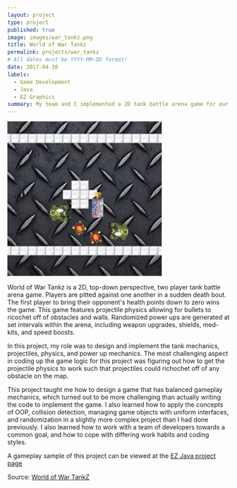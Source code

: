 ```yaml
---
layout: project
type: project
published: true
image: images/war_tankz.png
title: World of War Tankz
permalink: projects/war_tankz
# All dates must be YYYY-MM-DD format!
date: 2017-04-30
labels:
  - Game Development
  - Java
  - EZ Graphics
summary: My team and I implemented a 2D tank battle arena game for our ICS 111 final project and won 2nd place.
---
```


<img class="ui medium right floated rounded image" src="../images/war_tankz.png">

World of War Tankz is a 2D, top-down perspective, two player tank battle arena game. Players are pitted against one another in a sudden death bout. The first player to bring their opponent's health points down to zero wins the game. This game features projectile physics allowing for bullets to ricochet off of obstacles and walls. Randomized power ups are generated at set intervals within the arena, including weapon upgrades, shields, med-kits, and speed boosts.

In this project, my role was to design and implement the tank mechanics, projectiles, physics, and power up mechanics. The most challenging aspect in coding up the game logic for this project was figuring out how to get the projectile physics to work such that projectiles could richochet off of any obstacle on the map.

This project taught me how to design a game that has balanced gameplay mechanics, which turned out to be more challenging than actually writing the code to implement the game. I also learned how to apply the concepts of OOP, collision detection, managing game objects with uniform interfaces, and randomization in a slightly more complex project than I had done previously. I also learned how to work with a team of developers towards a common goal, and how to cope with differing work habits and coding styles.

A gameplay sample of this project can be viewed at the <a href="https://github.com/d-k-k/EZ/wiki/Programs-made-by-students-with-EZ">EZ Java project page</a>

Source: <a href="https://github.com/btwooton/WorldOfWarTankZ"><i class="large github icon"></i>World of War TankZ</a>

